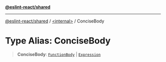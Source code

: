 [**@eslint-react/shared**](../../README.md)

***

[@eslint-react/shared](../../README.md) / [\<internal\>](../README.md) / ConciseBody

# Type Alias: ConciseBody

> **ConciseBody**: [`FunctionBody`](FunctionBody.md) \| [`Expression`](../interfaces/Expression.md)
